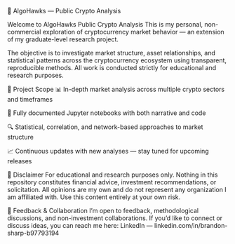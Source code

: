 🦅 AlgoHawks — Public Crypto Analysis

Welcome to AlgoHawks Public Crypto Analysis
This is my personal, non-commercial exploration of cryptocurrency market behavior — an extension of my graduate-level research project.

The objective is to investigate market structure, asset relationships, and statistical patterns across the cryptocurrency ecosystem using transparent, reproducible methods.
All work is conducted strictly for educational and research purposes.

📌 Project Scope
📊 In-depth market analysis across multiple crypto sectors and timeframes

📜 Fully documented Jupyter notebooks with both narrative and code

🔍 Statistical, correlation, and network-based approaches to market structure

📈 Continuous updates with new analyses — stay tuned for upcoming releases

🚫 Disclaimer
For educational and research purposes only.
Nothing in this repository constitutes financial advice, investment recommendations, or solicitation.
All opinions are my own and do not represent any organization I am affiliated with.
Use this content entirely at your own risk.

💬 Feedback & Collaboration
I’m open to feedback, methodological discussions, and non-investment collaborations.
If you’d like to connect or discuss ideas, you can reach me here:
LinkedIn — linkedin.com/in/brandon-sharp-b97793194
